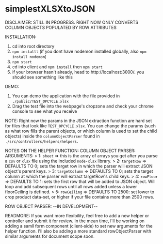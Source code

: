 # simplestXLSXtoJSON

DISCLAIMER: 
  STILL IN PROGRESS. RIGHT NOW ONLY CONVERTS COLUMN OBJECTS POPULATED BY ROW ATTRIBUTES

INSTALLATION:
  1. cd into root directory
  2. `npm installl` (if you dont have nodemon installed globally, also `npm install nodemon`)
  3. `npm start`
  4. cd into client and `npm install` then `npm start`
  5. if your browser hasn't already, head to http://localhost:3000/. you should see something like this

DEMO: 
  1. You can demo the application with the file provided in `./public/TEST_OPCYCLE.xlsx`
  2. Drag the test file into the webpage's dropzone and check your chrome console to see what you receive

NOTE: 
  Right now the params in the JSON extraction function are hard set for files that look like `TEST_OPCYCLE.xlsx`. You can change the params (such as what row fills the parent objects, or which column is used to set the child objects) inside the `columnObjectParser` found in `./src/controllers/helpers/helpers`.
  
NOTES ON THE HELPER FUNCTION:
  COLUMN OBJECT PARSER:
     ARGUMENTS:
       > 1: `sheet` => this is the array of arrays you get after you parse a `csv` or `xlsx` file using the included `node-xlsx`                      library.
       > 2: `targetRow` => DEFAULTS TO 0; sets the target row in which the parser will extract JSON object's parent keys.
       > 3: `targetColumn` => DEFAULTS TO 0; sets the target column at which the parser will extract targetRow's child keys.
       > 4: `rowFloor` => DEFAULTS TO 1: sets the first row that will be added to JSON object. Will loop and add subsequent rows                         until all rows added unless a lower floorCeiling is defined.
       > 5: `rowCeiling` => DEFAULTS TO 2500: set lower to crop product data-set, or higher if your file contains more than 2500                           rows.
 
 ROW OBJECT PARSER: 
  --IN DEVELOPMENT--
 
 READMORE:
  If you want more flexibility, feel free to add a new helper or controller and submit it for review.
  In the mean time, I'll be working on adding a samll form component (client-side) to set new arguments for the helper           function. I'll also be adding a more standard rowObjectParser with similar arguments for document scope soon.
    
